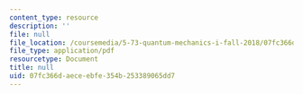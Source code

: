 ```yaml
---
content_type: resource
description: ''
file: null
file_location: /coursemedia/5-73-quantum-mechanics-i-fall-2018/07fc366daeceebfe354b253389065dd7_MIT5_73F18_Lec4.pdf
file_type: application/pdf
resourcetype: Document
title: null
uid: 07fc366d-aece-ebfe-354b-253389065dd7
---
```

